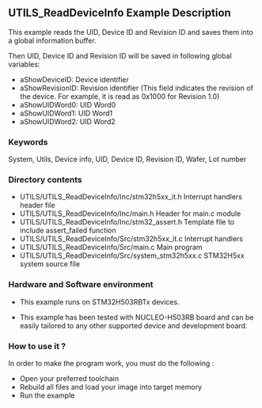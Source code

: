 ## <b>UTILS_ReadDeviceInfo Example Description</b>

This example reads the UID, Device ID and Revision ID and saves
them into a global information buffer.

Then UID, Device ID and Revision ID will be saved in following global variables:

- aShowDeviceID: Device identifier
- aShowRevisionID: Revision identifier (This field indicates the revision of the device.
  For example, it is read as 0x1000 for Revision 1.0)
- aShowUIDWord0: UID Word0
- aShowUIDWord1: UID Word1
- aShowUIDWord2: UID Word2

### <b>Keywords</b>

System, Utils, Device info, UID, Device ID, Revision ID, Wafer, Lot number

### <b>Directory contents</b>

  - UTILS/UTILS_ReadDeviceInfo/Inc/stm32h5xx_it.h          Interrupt handlers header file
  - UTILS/UTILS_ReadDeviceInfo/Inc/main.h                  Header for main.c module
  - UTILS/UTILS_ReadDeviceInfo/Inc/stm32_assert.h          Template file to include assert_failed function  
  - UTILS/UTILS_ReadDeviceInfo/Src/stm32h5xx_it.c          Interrupt handlers
  - UTILS/UTILS_ReadDeviceInfo/Src/main.c                  Main program
  - UTILS/UTILS_ReadDeviceInfo/Src/system_stm32h5xx.c      STM32H5xx system source file


### <b>Hardware and Software environment</b>

  - This example runs on STM32H503RBTx devices.

  - This example has been tested with NUCLEO-H503RB board and can be
    easily tailored to any other supported device and development board.

### <b>How to use it ?</b>

In order to make the program work, you must do the following :

 - Open your preferred toolchain
 - Rebuild all files and load your image into target memory
 - Run the example
 
 